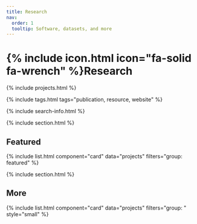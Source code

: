 ```yaml
---
title: Research
nav:
  order: 1
  tooltip: Software, datasets, and more
---
```


# {% include icon.html icon="fa-solid fa-wrench" %}Research

{% include projects.html %}

{% include tags.html tags="publication, resource, website" %}

{% include search-info.html %}

{% include section.html %}

## Featured

{% include list.html component="card" data="projects" filters="group: featured" %}

{% include section.html %}

## More

{% include list.html component="card" data="projects" filters="group: " style="small" %}
